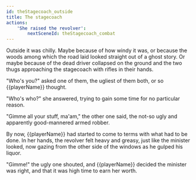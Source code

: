 ```yaml
---
id: theStagecoach_outside
title: The stagecoach
actions:
    'She raised the revolver':
        nextSceneId: theStagecoach_combat
---
```


Outside it was chilly. Maybe because of how windy it was, or because the woods among which the road laid looked straight out of a ghost story. Or maybe because of the dead driver collapsed on the ground and the two thugs approaching the stagecoach with rifles in their hands.

"Who's you?" asked one of them, the ugliest of them both, or so {{playerName}} thought.

"Who's who?" she answered, trying to gain some time for no particular reason.

"Gimme all your stuff, ma'am," the other one said, the not-so ugly and apparently good-mannered armed robber.

By now, {{playerName}} had started to come to terms with what had to be done. In her hands, the revolver felt heavy and greasy, just like the minister looked, now gazing from the other side of the windows as he gulped his liquor.

"Gimme!" the ugly one shouted, and {{playerName}} decided the minister was right, and that it was high time to earn her worth.
